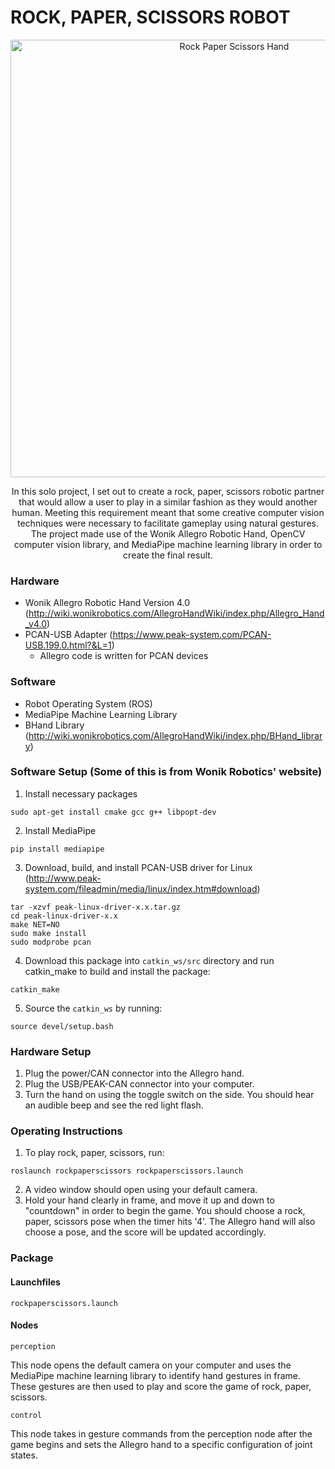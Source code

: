 # ROCK, PAPER, SCISSORS ROBOT
  
<p align="center">
  <img src="https://user-images.githubusercontent.com/62906322/158316359-afae747c-502e-4fc8-93f2-b7ab63d12bdf.png" alt="Rock Paper Scissors Hand" width="700"/>
</p>

<p align="center">
In this solo project, I set out to create a rock, paper, scissors robotic partner that would allow a user to play in a similar fashion as they would another human. Meeting this requirement meant that some creative computer vision techniques were necessary to facilitate gameplay using natural gestures. The project made use of the Wonik Allegro Robotic Hand, OpenCV computer vision library, and MediaPipe machine learning library in order to create the final result.
</p>

### Hardware
* Wonik Allegro Robotic Hand Version 4.0 (http://wiki.wonikrobotics.com/AllegroHandWiki/index.php/Allegro_Hand_v4.0)
* PCAN-USB Adapter (https://www.peak-system.com/PCAN-USB.199.0.html?&L=1)
  * Allegro code is written for PCAN devices 

### Software
* Robot Operating System (ROS)
* MediaPipe Machine Learning Library
* BHand Library (http://wiki.wonikrobotics.com/AllegroHandWiki/index.php/BHand_library)

### Software Setup (Some of this is from Wonik Robotics' website)
1. Install necessary packages
```
sudo apt-get install cmake gcc g++ libpopt-dev
```
2. Install MediaPipe
```
pip install mediapipe
```
3. Download, build, and install PCAN-USB driver for Linux (http://www.peak-system.com/fileadmin/media/linux/index.htm#download)
```
tar -xzvf peak-linux-driver-x.x.tar.gz
cd peak-linux-driver-x.x
make NET=NO
sudo make install
sudo modprobe pcan
```
4. Download this package into `catkin_ws/src` directory and run catkin_make to build and install the package:
```
catkin_make
```
5. Source the `catkin_ws` by running: 
```
source devel/setup.bash
```

### Hardware Setup
1. Plug the power/CAN connector into the Allegro hand.
2. Plug the USB/PEAK-CAN connector into your computer.
3. Turn the hand on using the toggle switch on the side. You should hear an audible beep and see the red light flash.

### Operating Instructions
1. To play rock, paper, scissors, run:
```
roslaunch rockpaperscissors rockpaperscissors.launch
```
2. A video window should open using your default camera.
3. Hold your hand clearly in frame, and move it up and down to "countdown" in order to begin the game. You should choose a rock, paper, scissors pose when the timer hits '4'. The Allegro hand will also choose a pose, and the score will be updated accordingly.

### Package
#### Launchfiles
`rockpaperscissors.launch`
#### Nodes
`perception`

This node opens the default camera on your computer and uses the MediaPipe machine learning library to identify hand gestures in frame. These gestures are then used to play and score the game of rock, paper, scissors.

`control`

This node takes in gesture commands from the perception node after the game begins and sets the Allegro hand to a specific configuration of joint states.

